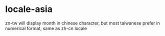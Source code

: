 locale-asia
===========
zn-tw will display month in chinese character, but most taiwanese prefer in numerical format, same as zh-cn locale
